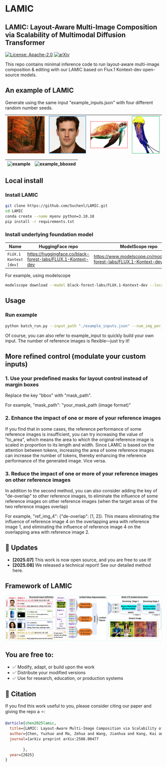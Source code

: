 # LAMIC
## LAMIC: Layout-Aware Multi-Image Composition via Scalability of Multimodal Diffusion Transformer

[![License: Apache-2.0](https://img.shields.io/badge/License-Apache%202.0-blue.svg)](LICENSE)
[![arXiv](https://img.shields.io/badge/arXiv-2508.00477-b31b1b.svg)](https://arxiv.org/abs/2508.00477)

This repo contains minimal inference code to run layout-aware multi-image composition & editing with our LAMIC based on Flux.1 Kontext-dev open-source models.

## An example of LAMIC 

Generate using the same input "example_inputs.json" with four different random number seeds. 

| ![example_forest](assets/example_forest_withedge.jpg) | ![example_man](assets/example_man_withedge.jpg) | ![example_sea_turtle](assets/example_sea_turtle_withedge.jpg) | ![example_sea_turtle](assets/example_jellyfish_withedge.jpg) |
|--------------------------------|--------------------------------|--------------------------------|--------------------------------|

| ![example](assets/example.png) | ![example_bboxed](assets/example_bboxed.png) |
|--------------------------------|----------------------------------------------|

## Local install
### Install LAMIC
```bash
git clone https://github.com/Suchenl/LAMIC.git
cd LAMIC
conda create --name myenv python=3.10.18
pip install -r requirements.txt
```
### Install underlying foundation model

| Name                        | HuggingFace repo                                               | ModelScope repo                                                       |
| --------------------------- | -------------------------------------------------------------- | --------------------------------------------------------------------- |
| `FLUX.1 Kontext [dev]`      | https://huggingface.co/black-forest-labs/FLUX.1-Kontext-dev    | https://www.modelscope.cn/models/black-forest-labs/FLUX.1-Kontext-dev |

For example, using modelscope
```bash
modelscope download --model black-forest-labs/FLUX.1-Kontext-dev --local_dir ./your_dir
```

## Usage
### Run example
```bash
python batch_run.py --input_path "./example_inputs.json" --num_img_per_sample 4 --concat_per_sample True --flux_kontext_transformer_path "your_local_kontext_transformer_path" --flux_path "your_local_flux_path (flux or flux kontext, both are acceptable)"
```
Of course, you can also refer to example_input to quickly build your own input. The number of reference images is flexible—just try it!

## More refined control (modulate your custom inputs)
### 1. Use your predefined masks for layout control instead of margin boxes
Replace the key "bbox" with "mask_path". 

For example, "mask_path": "your_mask_path (image format)"

### 2. Enhance the impact of one or more of your reference images
If you find that in some cases, the reference performance of some reference images is insufficient, you can try increasing the value of "to_area", which means the area to which the original reference image is scaled in proportion to its length and width. Since LAMIC is based on the attention between tokens, increasing the area of some reference images can increase the number of tokens, thereby enhancing the reference performance of the generated image. Vice versa.

### 3. Reduce the impact of one or more of your reference images on other reference images
In addition to the second method, you can also consider adding the key of "de-overlap" to other reference images, to eliminate the influence of some reference images on other reference images (when the target areas of the two reference images overlap)

For example, "ref_img_4": {"de-overlap": [1, 2]}. This means eliminating the influence of reference image 4 on the overlapping area with reference image 1, and eliminating the influence of reference image 4 on the overlapping area with reference image 2.


## 🚀 Updates
- **[2025.07]** This work is now open source, and you are free to use it!
- **[2025.08]** We released a technical report! See our detailed method here.


## Framework of LAMIC
![framework](assets/framework.jpg)


## You are free to:
- ✅ Modify, adapt, or build upon the work  
- ✅ Distribute your modified versions  
- ✅ Use for research, education, or production systems  

## 📄 Citation
If you find this work useful to you, please consider citing our paper and giving the repo a ⭐:
```bibtex
@article{chen2025lamic,
  title={LAMIC: Layout-Aware Multi-Image Composition via Scalability of Multimodal Diffusion Transformer}, 
  author={Chen, Yuzhuo and Ma, Zehua and Wang, Jianhua and Kang, Kai and Yao, Shunyu and Zhang, Weiming},
  journal={arXiv preprint arXiv:2508.00477
        
        },
  year={2025}
}
